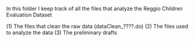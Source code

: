 In this folder I keep track of all the files that analyze the Reggio Children Evaluation Dataset

(1) The files that clean the raw data (dataClean_????.do)
(2) The files used to analyze the data
(3) The preliminary drafts